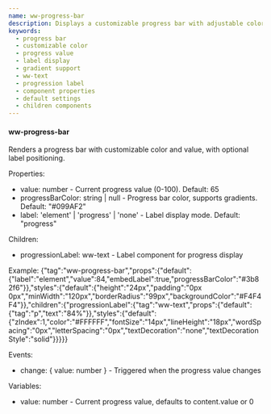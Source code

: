 ```yaml
---
name: ww-progress-bar
description: Displays a customizable progress bar with adjustable color and value, featuring an optional label that can be positioned inside the bar or as a separate element.
keywords:
  - progress bar
  - customizable color
  - progress value
  - label display
  - gradient support
  - ww-text
  - progression label
  - component properties
  - default settings
  - children components
---
```


#### ww-progress-bar

Renders a progress bar with customizable color and value, with optional label positioning.

Properties:
- value: number - Current progress value (0-100). Default: 65
- progressBarColor: string | null - Progress bar color, supports gradients. Default: "#099AF2"
- label: 'element' | 'progress' | 'none' - Label display mode. Default: "progress"

Children:
- progressionLabel: ww-text - Label component for progress display

Example:
{"tag":"ww-progress-bar","props":{"default":{"label":"element","value":84,"embedLabel":true,"progressBarColor":"#3b82f6"}},"styles":{"default":{"height":"24px","padding":"0px 0px","minWidth":"120px","borderRadius":"99px","backgroundColor":"#F4F4F4"}},"children":{"progressionLabel":{"tag":"ww-text","props":{"default":{"tag":"p","text":"84%"}},"styles":{"default":{"zIndex":1,"color":"#FFFFFF","fontSize":"14px","lineHeight":"18px","wordSpacing":"0px","letterSpacing":"0px","textDecoration":"none","textDecorationStyle":"solid"}}}}}

Events:
- change: { value: number } - Triggered when the progress value changes

Variables:
- value: number - Current progress value, defaults to content.value or 0
